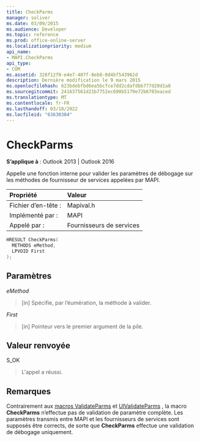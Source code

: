 ```yaml
---
title: CheckParms
manager: soliver
ms.date: 03/09/2015
ms.audience: Developer
ms.topic: reference
ms.prod: office-online-server
ms.localizationpriority: medium
api_name:
- MAPI.CheckParms
api_type:
- COM
ms.assetid: 328f12f0-e4e7-407f-8eb8-0d4bf543962d
description: Dernière modification le 9 mars 2015
ms.openlocfilehash: 623bdebfbd6ea5bcfce7dd2cdafdbb777d20d1a8
ms.sourcegitcommit: 241637561d21b7752ec690b5179e72b6703eaced
ms.translationtype: MT
ms.contentlocale: fr-FR
ms.lasthandoff: 03/18/2022
ms.locfileid: "63630384"
---
```

# <a name="checkparms"></a>CheckParms

  
  
**S’applique à** : Outlook 2013 | Outlook 2016 
  
Appelle une fonction interne pour valider les paramètres de débogage sur les méthodes de fournisseur de services appelées par MAPI. 
  
|Propriété |Valeur |
|:-----|:-----|
|Fichier d’en-tête :  <br/> |Mapival.h  <br/> |
|Implémenté par :  <br/> |MAPI  <br/> |
|Appelé par :  <br/> |Fournisseurs de services  <br/> |
   
```cpp
HRESULT CheckParms(
  METHODS eMethod,
  LPVOID First
);
```

## <a name="parameters"></a>Paramètres

 _eMethod_
  
> [in] Spécifie, par l’éumération, la méthode à valider. 
    
 _First_
  
> [in] Pointeur vers le premier argument de la pile.
    
## <a name="return-value"></a>Valeur renvoyée

S_OK 
  
> L'appel a réussi.
    
## <a name="remarks"></a>Remarques

Contrairement aux [macros ValidateParms](validateparms.md) et [UlValidateParms](ulvalidateparms.md) , la macro **CheckParms** n’effectue pas de validation de paramètre complète. Les paramètres transmis entre MAPI et les fournisseurs de services sont supposés être corrects, de sorte que **CheckParms** effectue une validation de débogage uniquement. 
  

